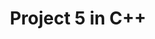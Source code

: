 ---
layout: archive
permalink: /C++/c++_project5
title: "Project 5 in C++ "
author_profile: true

header:
  image: "/images/tower3.jpeg"
  
---
